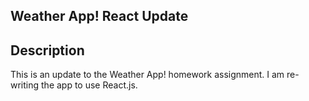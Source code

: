 ## Weather App! React Update

## Description

This is an update to the Weather App! homework assignment. I am re-writing the app to use React.js.
